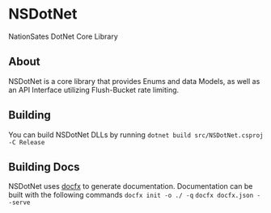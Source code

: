 # NSDotNet
NationSates DotNet Core Library

## About

NSDotNet is a core library that provides Enums and data Models, as well as an API Interface utilizing Flush-Bucket rate limiting.

## Building

You can build NSDotNet DLLs by running
`dotnet build src/NSDotNet.csproj -C Release`

## Building Docs
NSDotNet uses [docfx](https://github.com/dotnet/docfx) to generate documentation.
Documentation can be built with the following commands
`docfx init -o ./ -q`
`docfx docfx.json --serve`
